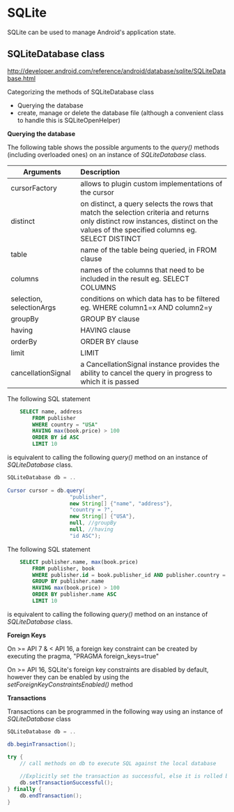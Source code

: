 # SQLite

SQLite can be used to manage Android's application state. 


## SQLiteDatabase class

<http://developer.android.com/reference/android/database/sqlite/SQLiteDatabase.html>

Categorizing the methods of SQLiteDatabase class


* Querying the database
* create, manage or delete the database file (although a convenient class to handle this is SQLiteOpenHelper)

**Querying the database**

The following table shows the possible arguments to the *query()* methods (including overloaded ones) on an instance of *SQLiteDatabase* class.

| Arguments        | Description |
| ------------- |:-------------|
| cursorFactory | allows to plugin custom implementations of the cursor |
| distinct |  on distinct, a query selects the rows that match the selection criteria and returns only distinct row instances, distinct on the values of the specified columns eg. SELECT DISTINCT  |
| table     | name of the table being queried, in FROM clause |
| columns      | names of the columns that need to be included in the result eg. SELECT COLUMNS | 
| selection, selectionArgs | conditions on which data has to be filtered eg. WHERE column1=x AND column2=y |
| groupBy |  GROUP BY clause | 
| having | HAVING clause |
| orderBy | ORDER BY clause |
| limit | LIMIT |
| cancellationSignal | a CancellationSignal instance provides the ability to cancel the query in progress to which it is passed |

The following SQL statement 

```sql
	SELECT name, address
		FROM publisher
		WHERE country = "USA"
		HAVING max(book.price) > 100
		ORDER BY id ASC
		LIMIT 10
```

is equivalent to calling the following *query()* method on an instance of *SQLiteDatabase* class.

```java
SQLiteDatabase db = ..
	
Cursor cursor = db.query(
					"publisher",
					new String[] {"name", "address"},
					"country = ?",
					new String[] {"USA"},
					null, //groupBy
					null, //having
					"id ASC");
```



The following SQL statement

```sql
	SELECT publisher.name, max(book.price)
		FROM publisher, book
		WHERE publisher.id = book.publisher_id AND publisher.country = "USA"
		GROUP BY publisher.name
		HAVING max(book.price) > 100
		ORDER BY publisher.name ASC
		LIMIT 10
```

is equivalent to calling the following *query()* method on an instance of *SQLiteDatabase* class.


**Foreign Keys**

On >= API 7 & < API 16, a foreign key constraint can be created by executing the pragma, "PRAGMA foreign_keys=true"

On >= API 16, SQLite's foreign key constraints are disabled by default, however they can be enabled by using the *setForeignKeyConstraintsEnabled()* method

**Transactions**

Transactions can be programmed in the following way using an instance of *SQLiteDatabase* class

```java
SQLiteDatabase db = ..

db.beginTransaction();

try {
	// call methods on db to execute SQL against the local database
	
	//Explicitly set the transaction as successful, else it is rolled back
	db.setTransactionSuccessful();
} finally {
	db.endTransaction();
}
```




